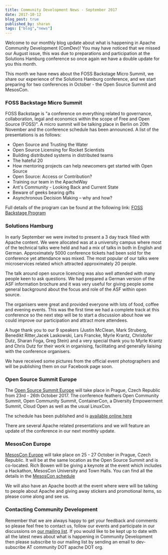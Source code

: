 ```yaml
---
title: Community Development News - September 2017
date: 2017-10-12
blog_post: true
published_by: sharan
tags: ["blog","news"]
---
```


Welcome to our monthly blog update about what is happening in Apache Community Development (ComDev)! You may have
noticed that we missed our August issue, this was due to preparations and participation at the Solutions Hamburg
conference so once again we have a double update for you this month.

This month we have news about the FOSS Backstage Micro Summit, we share our experience of the Solutions Hamburg
conference, and we start preparing for two conferences in October - the Open Source Summit and MesosCon.

### FOSS Backstage Micro Summit

FOSS Backstage is "a conference on everything related to governance, collaboration, legal and economics within the scope
of Free and Open Source (FOSS)". A micro summit will be talking place in Berlin on 20th November and the conference
schedule has been announced. A list of the presentations is as follows:

* Open Source and Trusting the Water
* Open Source Licensing for Rocket Scientists
* Building distributed systems in distributed teams
* The hateful 20
* How mentoring projects can help newcomers get started with Open Source
* Open Source: Access or Contribution?
* Training our team in the ApacheWay
* Ant's Community - Looking Back and Current State
* Beware of geeks bearing gifts
* Asynchronous Decision Making – why and how?

Full details of the program can be found at the following link:
[FOSS Backstage Program](https://berlinbuzzwords.de/17/news/foss-backstage-micro-summit-program-online-now)

### Solutions Hamburg

In early September we were invited to present a 3 day track filled with Apache content. We were allocated was at a
university campus where most of the technical talks were held and had a mix of talks in both in English and German.
Approximately 5000 conference tickets had been sold for the conference yet attendance was mixed. The most popular of our
talks were microservices related which attracted approximately 20 people.

The talk around open source licencing was also well attended with many people keen to ask questions. We had prepared a
German version of the ASF information brochure and it was very useful for giving people some general background about
the focus and role of the ASF within open source.

The organisers were great and provided everyone with lots of food, coffee and evening events. This was the first time we
had a complete track at this conference so the next step will be to start a discussion about how we could improve our
participation and attract more attendees.

A huge thank you to our 9 speakers (Justin McClean, Mark Struberg, Benedikt Ritter,Jacek Laskowski, Lars Francke, Myrle
Krantz, Christofer Dutz, Sharan Foga, Greg Stein) and a very special thank you to Myrle Krantz and Chris Dutz for their
work in organising, facilitating and generally liaising with the conference organisers.

We have received some pictures from the official event photographers and will be publishing them on our Facebook page
soon.

### Open Source Summit Europe

The [Open Source Summit Europe](http://events.linuxfoundation.org/events/open-source-summit-europe) will take place in
Prague, Czech Republic from 23rd - 26th October 2017. The conference feathers Open Community Summit, Open Community
Summit, ContainerCon, a Diversity Empowerment Summit, Cloud Open as well as the usual LinuxCon.

The schedule has been published and is [available online here](http://events.linuxfoundation.org/events/open-source-summit-europe/program/schedule)

There are several Apache related presentations and we will feature an update of the conference in our next monthly update.

### MesosCon Europe

[MesosCon Europe](http://events.linuxfoundation.org/events/mesoscon-europe) will take place on 25 - 27 October in
Prague, Czech Republic. It will be at the same location as the Open Source Summit and is co-located. Rich Bowen will be
giving a keynote at the event which includes a Hackathon, MesosCon University and Town Halls. You can find all the
details in the [MesosCon schedule](http://events.linuxfoundation.org/events/mesoscon-europe/program/schedule)

We will also have an Apache booth at the event where were will be talking to people about Apache and giving away
stickers and promotional items, so please come along and see us.

### Contacting Community Development

Remember that we are always happy to get your feedback and comments so please feel free to contact us, follow our events
and participate in our discussions on [our mailing list](https://s.apache.org/qdrd). If you would like to be kept up to
date with all the latest news about what is happening in Community Development then please subscribe to our mailing list
by sending an email to dev-subscribe AT community DOT apache DOT org.

